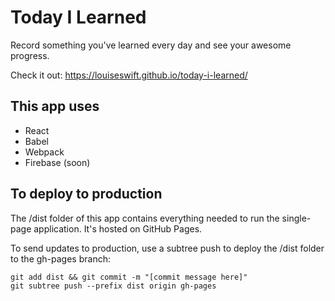 # Today I Learned

Record something you've learned every day and see your awesome progress.

Check it out: https://louiseswift.github.io/today-i-learned/

## This app uses

* React
* Babel
* Webpack
* Firebase (soon)

## To deploy to production

The /dist folder of this app contains everything needed to run the single-page application. It's hosted on GitHub Pages.

To send updates to production, use a subtree push to deploy the /dist folder to the gh-pages branch:

```
git add dist && git commit -m "[commit message here]"
git subtree push --prefix dist origin gh-pages
```